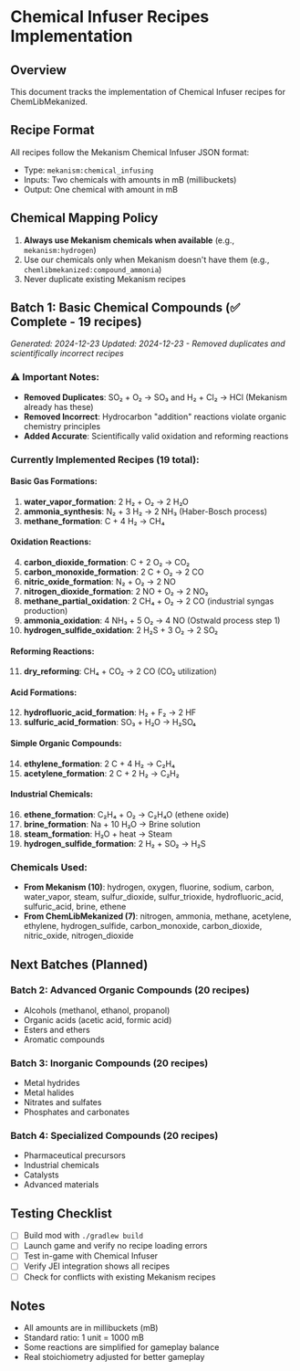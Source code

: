 # Chemical Infuser Recipes Implementation

## Overview
This document tracks the implementation of Chemical Infuser recipes for ChemLibMekanized.

## Recipe Format
All recipes follow the Mekanism Chemical Infuser JSON format:
- Type: `mekanism:chemical_infusing`
- Inputs: Two chemicals with amounts in mB (millibuckets)
- Output: One chemical with amount in mB

## Chemical Mapping Policy
1. **Always use Mekanism chemicals when available** (e.g., `mekanism:hydrogen`)
2. Use our chemicals only when Mekanism doesn't have them (e.g., `chemlibmekanized:compound_ammonia`)
3. Never duplicate existing Mekanism recipes

## Batch 1: Basic Chemical Compounds (✅ Complete - 19 recipes)
*Generated: 2024-12-23*
*Updated: 2024-12-23 - Removed duplicates and scientifically incorrect recipes*

### ⚠️ Important Notes:
- **Removed Duplicates**: SO₂ + O₂ → SO₃ and H₂ + Cl₂ → HCl (Mekanism already has these)
- **Removed Incorrect**: Hydrocarbon "addition" reactions violate organic chemistry principles
- **Added Accurate**: Scientifically valid oxidation and reforming reactions

### Currently Implemented Recipes (19 total):

#### Basic Gas Formations:
1. **water_vapor_formation**: 2 H₂ + O₂ → 2 H₂O
2. **ammonia_synthesis**: N₂ + 3 H₂ → 2 NH₃ (Haber-Bosch process)
3. **methane_formation**: C + 4 H₂ → CH₄

#### Oxidation Reactions:
4. **carbon_dioxide_formation**: C + 2 O₂ → CO₂
5. **carbon_monoxide_formation**: 2 C + O₂ → 2 CO
6. **nitric_oxide_formation**: N₂ + O₂ → 2 NO
7. **nitrogen_dioxide_formation**: 2 NO + O₂ → 2 NO₂
8. **methane_partial_oxidation**: 2 CH₄ + O₂ → 2 CO (industrial syngas production)
9. **ammonia_oxidation**: 4 NH₃ + 5 O₂ → 4 NO (Ostwald process step 1)
10. **hydrogen_sulfide_oxidation**: 2 H₂S + 3 O₂ → 2 SO₂

#### Reforming Reactions:
11. **dry_reforming**: CH₄ + CO₂ → 2 CO (CO₂ utilization)

#### Acid Formations:
12. **hydrofluoric_acid_formation**: H₂ + F₂ → 2 HF
13. **sulfuric_acid_formation**: SO₃ + H₂O → H₂SO₄

#### Simple Organic Compounds:
14. **ethylene_formation**: 2 C + 4 H₂ → C₂H₄
15. **acetylene_formation**: 2 C + 2 H₂ → C₂H₂

#### Industrial Chemicals:
16. **ethene_formation**: C₂H₄ + O₂ → C₂H₄O (ethene oxide)
17. **brine_formation**: Na + 10 H₂O → Brine solution
18. **steam_formation**: H₂O + heat → Steam
19. **hydrogen_sulfide_formation**: 2 H₂ + SO₂ → H₂S

### Chemicals Used:
- **From Mekanism (10)**: hydrogen, oxygen, fluorine, sodium, carbon, water_vapor, steam, sulfur_dioxide, sulfur_trioxide, hydrofluoric_acid, sulfuric_acid, brine, ethene
- **From ChemLibMekanized (7)**: nitrogen, ammonia, methane, acetylene, ethylene, hydrogen_sulfide, carbon_monoxide, carbon_dioxide, nitric_oxide, nitrogen_dioxide

## Next Batches (Planned)

### Batch 2: Advanced Organic Compounds (20 recipes)
- Alcohols (methanol, ethanol, propanol)
- Organic acids (acetic acid, formic acid)
- Esters and ethers
- Aromatic compounds

### Batch 3: Inorganic Compounds (20 recipes)
- Metal hydrides
- Metal halides
- Nitrates and sulfates
- Phosphates and carbonates

### Batch 4: Specialized Compounds (20 recipes)
- Pharmaceutical precursors
- Industrial chemicals
- Catalysts
- Advanced materials

## Testing Checklist
- [ ] Build mod with `./gradlew build`
- [ ] Launch game and verify no recipe loading errors
- [ ] Test in-game with Chemical Infuser
- [ ] Verify JEI integration shows all recipes
- [ ] Check for conflicts with existing Mekanism recipes

## Notes
- All amounts are in millibuckets (mB)
- Standard ratio: 1 unit = 1000 mB
- Some reactions are simplified for gameplay balance
- Real stoichiometry adjusted for better gameplay